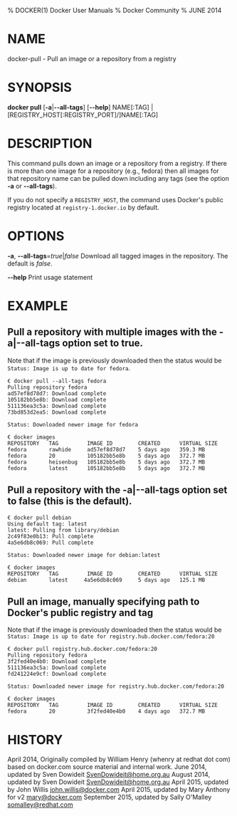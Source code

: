 % DOCKER(1) Docker User Manuals
% Docker Community
% JUNE 2014
# NAME
docker-pull - Pull an image or a repository from a registry

# SYNOPSIS
**docker pull**
[**-a**|**--all-tags**]
[**--help**] 
NAME[:TAG] | [REGISTRY_HOST[:REGISTRY_PORT]/]NAME[:TAG]

# DESCRIPTION

This command pulls down an image or a repository from a registry. If
there is more than one image for a repository (e.g., fedora) then all
images for that repository name can be pulled down including any tags
(see the option **-a** or **--all-tags**).
    
If you do not specify a `REGISTRY_HOST`, the command uses Docker's public
registry located at `registry-1.docker.io` by default. 

# OPTIONS
**-a**, **--all-tags**=*true*|*false*
   Download all tagged images in the repository. The default is *false*.

**--help**
  Print usage statement

# EXAMPLE

## Pull a repository with multiple images with the -a|--all-tags option set to true.   
Note that if the  image is previously downloaded then the status would be
`Status: Image is up to date for fedora`.

    € docker pull --all-tags fedora
    Pulling repository fedora
    ad57ef8d78d7: Download complete
    105182bb5e8b: Download complete
    511136ea3c5a: Download complete
    73bd853d2ea5: Download complete

    Status: Downloaded newer image for fedora

    € docker images
    REPOSITORY   TAG         IMAGE ID        CREATED      VIRTUAL SIZE
    fedora       rawhide     ad57ef8d78d7    5 days ago   359.3 MB
    fedora       20          105182bb5e8b    5 days ago   372.7 MB
    fedora       heisenbug   105182bb5e8b    5 days ago   372.7 MB
    fedora       latest      105182bb5e8b    5 days ago   372.7 MB

## Pull a repository with the -a|--all-tags option set to false (this is the default).

    € docker pull debian
    Using default tag: latest
    latest: Pulling from library/debian
    2c49f83e0b13: Pull complete 
    4a5e6db8c069: Pull complete 

    Status: Downloaded newer image for debian:latest
    
    € docker images
    REPOSITORY   TAG         IMAGE ID        CREATED      VIRTUAL SIZE
    debian       latest     4a5e6db8c069     5 days ago   125.1 MB
         

## Pull an image, manually specifying path to Docker's public registry and tag
Note that if the  image is previously downloaded then the status would be
`Status: Image is up to date for registry.hub.docker.com/fedora:20`

    € docker pull registry.hub.docker.com/fedora:20
    Pulling repository fedora
    3f2fed40e4b0: Download complete 
    511136ea3c5a: Download complete 
    fd241224e9cf: Download complete 

    Status: Downloaded newer image for registry.hub.docker.com/fedora:20

    € docker images
    REPOSITORY   TAG         IMAGE ID        CREATED      VIRTUAL SIZE
    fedora       20          3f2fed40e4b0    4 days ago   372.7 MB


# HISTORY
April 2014, Originally compiled by William Henry (whenry at redhat dot com)
based on docker.com source material and internal work.
June 2014, updated by Sven Dowideit <SvenDowideit@home.org.au>
August 2014, updated by Sven Dowideit <SvenDowideit@home.org.au>
April 2015, updated by John Willis <john.willis@docker.com>
April 2015, updated by Mary Anthony for v2 <mary@docker.com>
September 2015, updated by Sally O'Malley <somalley@redhat.com>
